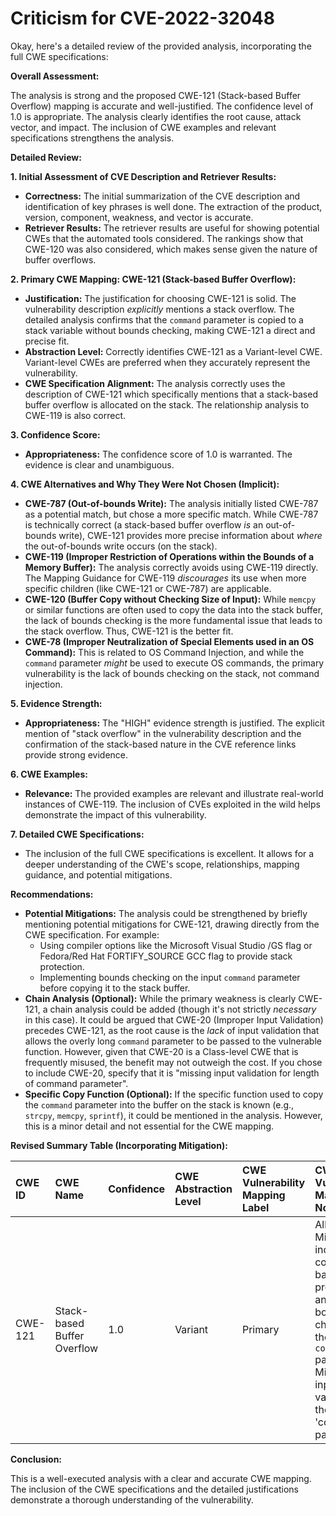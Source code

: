 # Criticism for CVE-2022-32048

Okay, here's a detailed review of the provided analysis, incorporating the full CWE specifications:

**Overall Assessment:**

The analysis is strong and the proposed CWE-121 (Stack-based Buffer Overflow) mapping is accurate and well-justified. The confidence level of 1.0 is appropriate. The analysis clearly identifies the root cause, attack vector, and impact. The inclusion of CWE examples and relevant specifications strengthens the analysis.

**Detailed Review:**

**1. Initial Assessment of CVE Description and Retriever Results:**

*   **Correctness:** The initial summarization of the CVE description and identification of key phrases is well done. The extraction of the product, version, component, weakness, and vector is accurate.
*   **Retriever Results:** The retriever results are useful for showing potential CWEs that the automated tools considered. The rankings show that CWE-120 was also considered, which makes sense given the nature of buffer overflows.

**2. Primary CWE Mapping: CWE-121 (Stack-based Buffer Overflow):**

*   **Justification:** The justification for choosing CWE-121 is solid. The vulnerability description *explicitly* mentions a stack overflow. The detailed analysis confirms that the `command` parameter is copied to a stack variable without bounds checking, making CWE-121 a direct and precise fit.
*   **Abstraction Level:** Correctly identifies CWE-121 as a Variant-level CWE. Variant-level CWEs are preferred when they accurately represent the vulnerability.
*   **CWE Specification Alignment:** The analysis correctly uses the description of CWE-121 which specifically mentions that a stack-based buffer overflow is allocated on the stack. The relationship analysis to CWE-119 is also correct.

**3. Confidence Score:**

*   **Appropriateness:** The confidence score of 1.0 is warranted. The evidence is clear and unambiguous.

**4. CWE Alternatives and Why They Were Not Chosen (Implicit):**

*   **CWE-787 (Out-of-bounds Write):** The analysis initially listed CWE-787 as a potential match, but chose a more specific match. While CWE-787 is technically correct (a stack-based buffer overflow *is* an out-of-bounds write), CWE-121 provides more precise information about *where* the out-of-bounds write occurs (on the stack).
*   **CWE-119 (Improper Restriction of Operations within the Bounds of a Memory Buffer):** The analysis correctly avoids using CWE-119 directly. The Mapping Guidance for CWE-119 *discourages* its use when more specific children (like CWE-121 or CWE-787) are applicable.
*   **CWE-120 (Buffer Copy without Checking Size of Input):** While `memcpy` or similar functions are often used to copy the data into the stack buffer, the lack of bounds checking is the more fundamental issue that leads to the stack overflow. Thus, CWE-121 is the better fit.
*   **CWE-78 (Improper Neutralization of Special Elements used in an OS Command):** This is related to OS Command Injection, and while the `command` parameter *might* be used to execute OS commands, the primary vulnerability is the lack of bounds checking on the stack, not command injection.

**5. Evidence Strength:**

*   **Appropriateness:** The "HIGH" evidence strength is justified. The explicit mention of "stack overflow" in the vulnerability description and the confirmation of the stack-based nature in the CVE reference links provide strong evidence.

**6. CWE Examples:**

*   **Relevance:** The provided examples are relevant and illustrate real-world instances of CWE-119. The inclusion of CVEs exploited in the wild helps demonstrate the impact of this vulnerability.

**7. Detailed CWE Specifications:**

*   The inclusion of the full CWE specifications is excellent. It allows for a deeper understanding of the CWE's scope, relationships, mapping guidance, and potential mitigations.

**Recommendations:**

*   **Potential Mitigations:** The analysis could be strengthened by briefly mentioning potential mitigations for CWE-121, drawing directly from the CWE specification. For example:
    *   Using compiler options like the Microsoft Visual Studio /GS flag or Fedora/Red Hat FORTIFY_SOURCE GCC flag to provide stack protection.
    *   Implementing bounds checking on the input `command` parameter before copying it to the stack buffer.
*   **Chain Analysis (Optional):** While the primary weakness is clearly CWE-121, a chain analysis could be added (though it's not strictly *necessary* in this case). It could be argued that CWE-20 (Improper Input Validation) precedes CWE-121, as the root cause is the *lack* of input validation that allows the overly long `command` parameter to be passed to the vulnerable function. However, given that CWE-20 is a Class-level CWE that is frequently misused, the benefit may not outweigh the cost. If you chose to include CWE-20, specify that it is "missing input validation for length of command parameter".
*   **Specific Copy Function (Optional):** If the specific function used to copy the `command` parameter into the buffer on the stack is known (e.g., `strcpy`, `memcpy`, `sprintf`), it could be mentioned in the analysis. However, this is a minor detail and not essential for the CWE mapping.

**Revised Summary Table (Incorporating Mitigation):**

| CWE ID  | CWE Name                                                                   | Confidence | CWE Abstraction Level | CWE Vulnerability Mapping Label | CWE-Vulnerability Mapping Notes                                                                                                                      |
| :-------- | :------------------------------------------------------------------------- | :---------- | :-------------------- | :------------------------------ | :----------------------------------------------------------------------------------------------------------------------------------------------------- |
| CWE-121 | Stack-based Buffer Overflow                                                | 1.0         | Variant               | Primary                         | Allowed.  Mitigations include compiler-based stack protection and explicit bounds checking on the input `command` parameter.  Missing input validation for the 'command' parameter |

**Conclusion:**

This is a well-executed analysis with a clear and accurate CWE mapping. The inclusion of the CWE specifications and the detailed justifications demonstrate a thorough understanding of the vulnerability.